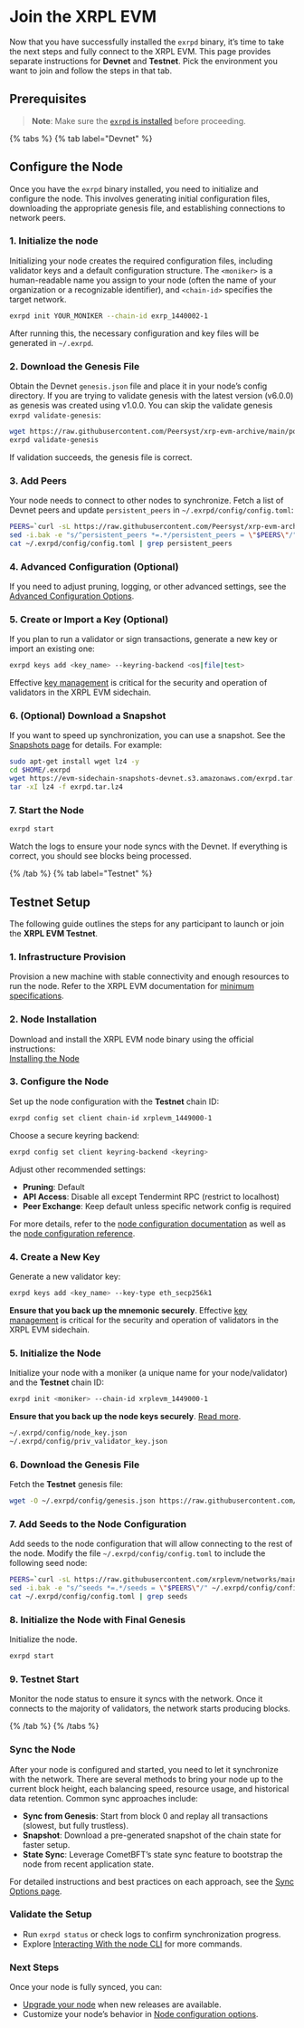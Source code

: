 # Join the XRPL EVM

Now that you have successfully installed the `exrpd` binary, it’s time to take the next steps and fully connect to the XRPL EVM. This page provides separate instructions for **Devnet** and **Testnet**. Pick the environment you want to join and follow the steps in that tab.

## Prerequisites

> **Note**: Make sure the [`exrpd` is installed](./installing-the-node.md) before proceeding.

{% tabs %}
{% tab label="Devnet" %}

## Configure the Node

Once you have the `exrpd` binary installed, you need to initialize and configure the node. This involves generating initial configuration files, downloading the appropriate genesis file, and establishing connections to network peers.

### 1. Initialize the node

Initializing your node creates the required configuration files, including validator keys and a default configuration structure. The `<moniker>` is a human-readable name you assign to your node (often the name of your organization or a recognizable identifier), and `<chain-id>` specifies the target network.

```bash
exrpd init YOUR_MONIKER --chain-id exrp_1440002-1
```

After running this, the necessary configuration and key files will be generated in `~/.exrpd`.

### 2. Download the Genesis File

Obtain the Devnet `genesis.json` file and place it in your node’s config directory. If you are trying to validate genesis with the latest version (v6.0.0) as genesis was created using v1.0.0. You can skip the validate genesis `exrpd validate-genesis`:

```bash
wget https://raw.githubusercontent.com/Peersyst/xrp-evm-archive/main/poa-devnet/genesis.json -O ~/.exrpd/config/genesis.json
exrpd validate-genesis
```

If validation succeeds, the genesis file is correct.

### 3. Add Peers

Your node needs to connect to other nodes to synchronize. Fetch a list of Devnet peers and update `persistent_peers` in `~/.exrpd/config/config.toml`:

```bash
PEERS=`curl -sL https://raw.githubusercontent.com/Peersyst/xrp-evm-archive/main/poa-devnet/peers.txt | sort -R | head -n 10 | awk '{print $1}' | paste -s -d, -`
sed -i.bak -e "s/^persistent_peers *=.*/persistent_peers = \"$PEERS\"/" ~/.exrpd/config/config.toml
cat ~/.exrpd/config/config.toml | grep persistent_peers
```

### 4. Advanced Configuration (Optional)

If you need to adjust pruning, logging, or other advanced settings, see the [Advanced Configuration Options](../advanced/node-configuration-options.md).

### 5. Create or Import a Key (Optional)

If you plan to run a validator or sign transactions, generate a new key or import an existing one:

```bash
exrpd keys add <key_name> --keyring-backend <os|file|test>
```

Effective [key management](../validators/managing-keys.md) is critical for the security and operation of validators in the XRPL EVM sidechain.

### 6. (Optional) Download a Snapshot

If you want to speed up synchronization, you can use a snapshot. See the [Snapshots page](../resources/snapshots.md) for details. For example:

```bash
sudo apt-get install wget lz4 -y
cd $HOME/.exrpd
wget https://evm-sidechain-snapshots-devnet.s3.amazonaws.com/exrpd.tar.lz4
tar -xI lz4 -f exrpd.tar.lz4
```

### 7. Start the Node

```bash
exrpd start
```

Watch the logs to ensure your node syncs with the Devnet. If everything is correct, you should see blocks being processed.

{% /tab %}
{% tab label="Testnet" %}

## Testnet Setup

The following guide outlines the steps for any participant to launch or join the **XRPL EVM Testnet**.

### 1. Infrastructure Provision

Provision a new machine with stable connectivity and enough resources to run the node. Refer to the XRPL EVM documentation for [minimum specifications](./system-requirements.md).

### 2. Node Installation

Download and install the XRPL EVM node binary using the official instructions:  
[Installing the Node](./installing-the-node.md)

### 3. Configure the Node

Set up the node configuration with the **Testnet** chain ID:

```bash
exrpd config set client chain-id xrplevm_1449000-1
```

Choose a secure keyring backend:

```bash
exrpd config set client keyring-backend <keyring>
```

Adjust other recommended settings:

- **Pruning**: Default
- **API Access**: Disable all except Tendermint RPC (restrict to localhost)
- **Peer Exchange**: Keep default unless specific network config is required

For more details, refer to the [node configuration documentation](https://docs.xrplevm.org/pages/operators/advanced/node-configuration-options) as well as the [node configuration reference](https://docs.xrplevm.org/pages/operators/resources/configuration-reference).

### 4. Create a New Key

Generate a new validator key:

```bash
exrpd keys add <key_name> --key-type eth_secp256k1
```

**Ensure that you back up the mnemonic securely**. Effective [key management](../validators/managing-keys.md) is critical for the security and operation of validators in the XRPL EVM sidechain.

### 5. Initialize the Node

Initialize your node with a moniker (a unique name for your node/validator) and the **Testnet** chain ID:

```bash
exrpd init <moniker> --chain-id xrplevm_1449000-1
```

**Ensure that you back up the node keys securely**. [Read more](https://docs.xrplevm.org/pages/operators/validators/managing-keys).

```sh
~/.exrpd/config/node_key.json
~/.exrpd/config/priv_validator_key.json
```

### 6. Download the Genesis File

Fetch the **Testnet** genesis file:

```sh
wget -O ~/.exrpd/config/genesis.json https://raw.githubusercontent.com/xrplevm/networks/refs/heads/main/testnet/genesis.json
```

### 7. Add Seeds to the Node Configuration

Add seeds to the node configuration that will allow connecting to the rest of the node. Modify the file `~/.exrpd/config/config.toml` to include the following seed node:

```sh
PEERS=`curl -sL https://raw.githubusercontent.com/xrplevm/networks/main/testnet/peers.txt | sort -R | head -n 10 | awk '{print $1}' | paste -s -d, -`
sed -i.bak -e "s/^seeds *=.*/seeds = \"$PEERS\"/" ~/.exrpd/config/config.toml
cat ~/.exrpd/config/config.toml | grep seeds
```

### 8. Initialize the Node with Final Genesis

Initialize the node.

```bash
exrpd start
```

### 9. Testnet Start

Monitor the node status to ensure it syncs with the network. Once it connects to the majority of validators, the network starts producing blocks.

{% /tab %}
{% /tabs %}

### Sync the Node

After your node is configured and started, you need to let it synchronize with the network. There are several methods to bring your node up to the current block height, each balancing speed, resource usage, and historical data retention. Common sync approaches include:

- **Sync from Genesis**: Start from block 0 and replay all transactions (slowest, but fully trustless).
- **Snapshot**: Download a pre-generated snapshot of the chain state for faster setup.
- **State Sync**: Leverage CometBFT’s state sync feature to bootstrap the node from recent application state.

For detailed instructions and best practices on each approach, see the [Sync Options page](../advanced/sync-options.md).

### Validate the Setup

- Run `exrpd status` or check logs to confirm synchronization progress.
- Explore [Interacting With the node CLI](../guides/interacting-with-the-node-cli.md) for more commands.

### Next Steps

Once your node is fully synced, you can:

- [Upgrade your node](../guides/upgrading-your-node.md) when new releases are available.
- Customize your node’s behavior in [Node configuration options](../advanced/node-configuration-options.md).

